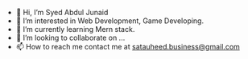 - 👋 Hi, I’m Syed Abdul Junaid
- 👀 I’m interested in Web Development, Game Developing.
- 🌱 I’m currently learning Mern stack.
- 💞️ I’m looking to collaborate on ...
- 📫 How to reach me contact me at satauheed.business@gmail.com

<!---
Ssaj525/Ssaj525 is a ✨ special ✨ repository because its `README.md` (this file) appears on your GitHub profile.
You can click the Preview link to take a look at your changes.
--->
